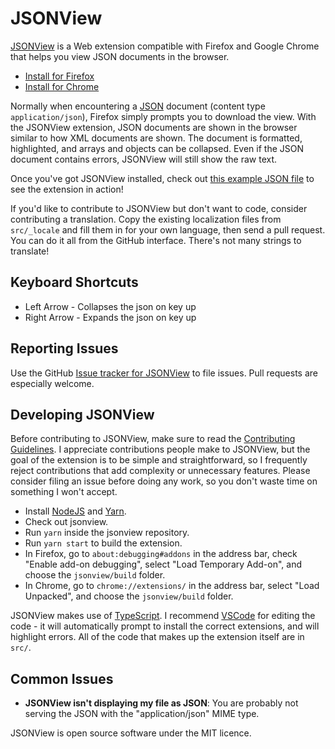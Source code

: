 JSONView
========

[JSONView](http://jsonview.com) is a Web extension compatible with Firefox and Google Chrome that helps you view JSON documents in the browser.

* [Install for Firefox](https://addons.mozilla.org/en-US/firefox/addon/jsonview/)
* [Install for Chrome](https://chrome.google.com/webstore/detail/jsonview/gmegofmjomhknnokphhckolhcffdaihd)

Normally when encountering a [JSON](http://json.org) document (content type `application/json`), Firefox simply prompts you to download the view. With the JSONView extension, JSON documents are shown in the browser similar to how XML documents are shown. The document is formatted, highlighted, and arrays and objects can be collapsed. Even if the JSON document contains errors, JSONView will still show the raw text.

Once you've got JSONView installed, check out [this example JSON file](http://jsonview.com/example.json) to see the extension in action!

If you'd like to contribute to JSONView but don't want to code, consider contributing a translation. Copy the existing localization files from `src/_locale` and fill them in for your own language, then send a pull request. You can do it all from the GitHub interface. There's not many strings to translate!

Keyboard Shortcuts
----------------

* Left Arrow - Collapses the json on key up
* Right Arrow - Expands the json on key up

Reporting Issues
----------------

Use the GitHub [Issue tracker for JSONView](https://github.com/bhollis/jsonview/issues) to file issues. Pull requests are especially welcome.

Developing JSONView
-------------------

Before contributing to JSONView, make sure to read the [Contributing Guidelines](CONTRIBUTING.md). I appreciate contributions people make to JSONView, but the goal of the extension is to be simple and straightforward, so I frequently reject contributions that add complexity or unnecessary features. Please consider filing an issue before doing any work, so you don't waste time on something I won't accept.

* Install [NodeJS](https://nodejs.org/en/) and [Yarn](https://yarnpkg.com/en/docs/install).
* Check out jsonview.
* Run `yarn` inside the jsonview repository.
* Run `yarn start` to build the extension.
* In Firefox, go to `about:debugging#addons` in the address bar, check "Enable add-on debugging", select "Load Temporary Add-on", and choose the `jsonview/build` folder.
* In Chrome, go to `chrome://extensions/` in the address bar, select "Load Unpacked", and choose the `jsonview/build` folder.

JSONView makes use of [TypeScript](https://www.typescriptlang.org/). I recommend [VSCode](https://code.visualstudio.com/) for editing the code - it will automatically prompt to install the correct extensions, and will highlight errors. All of the code that makes up the extension itself are in `src/`.

Common Issues
-------------
* **JSONView isn't displaying my file as JSON**: You are probably not serving
  the JSON with the "application/json" MIME type.

JSONView is open source software under the MIT licence.
